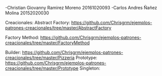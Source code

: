 -Christian Giovanny Ramirez Moreno 20161020093
-Carlos Andres Ñañez Molina 20152020030

Creacionales:
Abstract Factory: https://github.com/Chrisgrm/ejemplos-patrones-creacionales/tree/master/AbstractFactory

Factory Method: https://github.com/Chrisgrm/ejemplos-patrones-creacionales/tree/master/FactoryMethod
 
Builder: https://github.com/Chrisgrm/ejemplos-patrones-creacionales/tree/master/Pizzeria
Prototype: https://github.com/Chrisgrm/ejemplos-patrones-creacionales/tree/master/Prototype
Singleton: 


